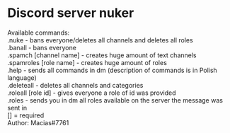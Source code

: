 # Discord server nuker
Available commands: <br>
.nuke - bans everyone/deletes all channels and deletes all roles <br>
.banall - bans everyone <br>
.spamch [channel name] - creates huge amount of text channels <br> 
.spamroles [role name] - creates huge amount of roles  
.help  - sends all commands in dm (description of commands is in Polish language)  
.deleteall - deletes all channels and categories  
.roleall [role id] - gives everyone a role of id was provided  
.roles - sends you in dm all roles available on the server the message was sent in  
[] = required  
Author: Macias#7761
